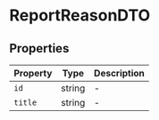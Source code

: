 # ReportReasonDTO

## Properties

| Property | Type | Description |
|----------|------|-------------|
| `id` | string | - |
| `title` | string | - |
